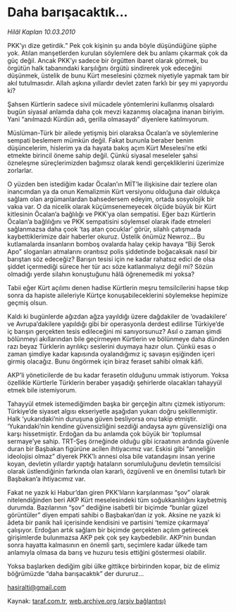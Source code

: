 # Daha barışacaktık...

*Hilâl Kaplan 10.03.2010*

<div class="yazi"><p>PKK’yı dize getirdik.” Pek çok kişinin şu anda böyle düşündüğüne şüphe yok. Atılan manşetlerden kurulan söylemlere dek bu anlamı çıkarmak çok da güç değil. Ancak PKK’yı sadece bir örgütten ibaret olarak görmek, bu örgütün halk tabanındaki karşılığını örgütü sindirerek yok edeceğini düşünmek, üstelik de bunu Kürt meselesini çözmek niyetiyle yapmak tam bir akıl tutulmasıdır. Allah aşkına yıllardır devlet zaten farklı bir şey mi yapıyordu ki?</p>
<p>Şahsen Kürtlerin sadece sivil mücadele yöntemlerini kullanmış olsalardı bugün siyasal anlamda daha çok mevzi kazanmış olacağına inanan biriyim. Yani “anılmazdı Kürdün adı, gerilla olmasaydı” diyenlere katılmıyorum.</p>
<p>Müslüman-Türk bir ailede yetişmiş biri olaraksa Öcalan’a ve söylemlerine sempati beslemem mümkün değil. Fakat bununla beraber benim düşüncelerim, hislerim ya da hayata bakış açım Kürt Meselesi’ne etki etmekte birincil öneme sahip değil. Çünkü siyasal meseleler şahsi özneleşme süreçlerimizden bağımsız olarak kendi gerçekliklerini üzerimize zorlarlar.</p>
<p>O yüzden ben istediğim kadar Öcalan’ın MİT’le ilişkisine dair tezlere olan inancımdan ya da onun Kemalizmin Kürt versiyonu olduğuna dair oldukça sağlam olan argümanlardan bahsedersem edeyim, ortada sosyolojik bir vakıa var. O da nicelik olarak küçümsenemeyecek ölçüde büyük bir Kürt kitlesinin Öcalan’a bağlılığı ve PKK’ya olan sempatisi. Eğer bazı Kürtlerin Öcalan’a bağlılığını ve PKK sempatisini söylemsel olarak ifade etmeleri sağlanmazsa daha çook ‘taş atan çocuklar’ görür, silahlı çatışmada kaybettiklerimize dair haberler okuruz. Üstelik önümüz Newroz... Bu kutlamalarda insanların bomboş ovalarda halay çekip havaya “Biji Serok Apo” sloganları atmalarını orantısız polis şiddetinde boğacaksak nasıl bir barıştan söz edeceğiz? Barışın tesisi için ne kadar rahatsız edici de olsa şiddet içermediği sürece her tür acı söze katlanmalıyız değil mi? Sözün olmadığı yerde silahın konuştuğunu hâlâ öğrenemedik mi yoksa?</p>
<p>Tabii eğer Kürt açılımı denen hadise Kürtlerin meşru temsilcilerini hapse tıkıp sonra da hapiste aileleriyle Kürtçe konuşabileceklerini söylemekse hepimize geçmiş olsun.</p>
<p>Kaldı ki bugünlerde ağızdan ağza yayıldığı üzere dağdakiler de ‘ovadakilere’ ve Avrupa’dakilere yapıldığı gibi bir operasyonla derdest edilirse Türkiye’de iç barışın gerçekten tesis edileceğini mi sanıyorsunuz? Asıl o zaman şimdi bölünmeyi akıllarından bile geçirmeyen Kürtlerin ve bölünmeye daha dünden razı beyaz Türklerin ayrılıkçı seslerini duymaya hazır olun. Çünkü esas o zaman şimdiye kadar kapısında oyalandığımız iç savaşın eşiğinden içeri girmiş olacağız. Bunu öngörmek için biraz feraset sahibi olmak kâfi.</p>
<p>AKP’li yöneticilerde de bu kadar ferasetin olduğunu ummak istiyorum. Yoksa özellikle Kürtlerle Türklerin beraber yaşadığı şehirlerde olacakları tahayyül etmek bile istemiyorum.</p>
<p>Tahayyül etmek istemediğimden başka bir gerçeğin altını çizmek istiyorum: Türkiye’de siyaset algısı ekseriyetle aşağıdan yukarı doğru şekillenmiştir. Halk ‘yukarıdaki’nin duruşuna güven besliyorsa onu takip etmiştir. ‘Yukarıdaki’nin kendine güvensizliğini sezdiği andaysa aynı güvensizliği ona karşı hissetmiştir. Erdoğan da bu anlamda çok büyük bir ‘toplumsal sermaye’ye sahip. TRT-Şeş örneğinde olduğu gibi icraatının ardında güvenle duran bir Başbakan figürüne acilen ihtiyacımız var. Eskisi gibi “anneliğin ideolojisi olmaz” diyerek PKK’lı annesi olsa bile vatandaşını insan yerine koyan, devletin yıllardır yaptığı hataların sorumluluğunu devletin temsilcisi olarak üstlendiğinin farkında olan kararlı, özgüvenli ve en önemlisi tutarlı bir Başbakan’a ihtiyacımız var.</p>
<p>Fakat ne yazık ki Habur’dan giren PKK’lıların karşılanması “şov” olarak nitelendiğinden beri AKP Kürt meselesindeki tüm soğukkanlılığını kaybetmiş durumda. Bazılarının “şov” dediğine isabetli bir biçimde “bunlar güzel görüntüler” diyen empati sahibi o Başbakan’dan iz yok. Aksine ne yazık ki âdeta bir panik hali içerisinde kendisini ve partisini ‘temize çıkarmaya’ çalışıyor. Erdoğan artık sağlam bir biçimde gerçekten açılım getirecek girişimlerde bulunmazsa AKP pek çok şey kaybedebilir. AKP’nin bundan sonra hayatta kalmasının en önemli şartı, seçimlere kadar ülkede tam anlamıyla olmasa da barış ve huzuru tesis ettiğini göstermesi olabilir.</p>
<p>Yoksa başlarken dediğim gibi ülke gittikçe birbirinden kopar, biz de elimiz böğrümüzde “daha barışacaktık” der dururuz...</p>
<p><a href="mailto:hasiralti@gmail.com">hasiralti@gmail.com</a></p>
</div>

Kaynak: [taraf.com.tr](http://www.taraf.com.tr:80/makale/10375.htm), [web.archive.org (arşiv bağlantısı)](http://web.archive.org/web/20100313212849/http://www.taraf.com.tr:80/makale/10375.htm)
